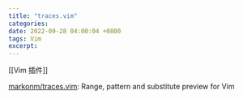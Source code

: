 ```yaml
---
title: "traces.vim"
categories: 
date: 2022-09-28 04:00:04 +0800
tags: Vim
excerpt: 
---
```



[[Vim 插件]]

[markonm/traces.vim](https://github.com/markonm/traces.vim): Range, pattern and substitute preview for Vim









